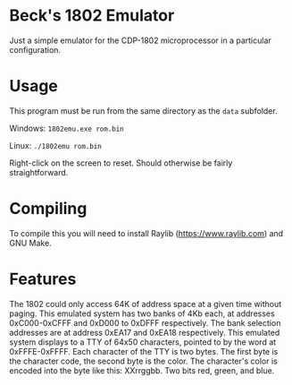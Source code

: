 
# Beck's 1802 Emulator

Just a simple emulator for the CDP-1802 microprocessor in a particular configuration.


# Usage

This program must be run from the same directory as the `data` subfolder.

Windows:
`1802emu.exe rom.bin`

Linux:
`./1802emu rom.bin`

Right-click on the screen to reset. Should otherwise be fairly straightforward.

# Compiling

To compile this you will need to install Raylib (https://www.raylib.com) and GNU Make.


# Features

The 1802 could only access 64K of address space at a given time without paging.
This emulated system has two banks of 4Kb each, at addresses 0xC000-0xCFFF and 0xD000 to 0xDFFF respectively.
The bank selection addresses are at address 0xEA17 and 0xEA18 respectively.
This emulated system displays to a TTY of 64x50 characters, pointed to by the word at 0xFFFE-0xFFFF.
Each character of the TTY is two bytes. The first byte is the character code, the second byte is the color.
The character's color is encoded into the byte like this: XXrrggbb. Two bits red, green, and blue.


